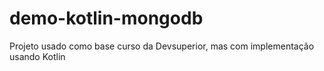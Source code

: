 # demo-kotlin-mongodb
 Projeto usado como base curso da Devsuperior, mas com implementação usando Kotlin
